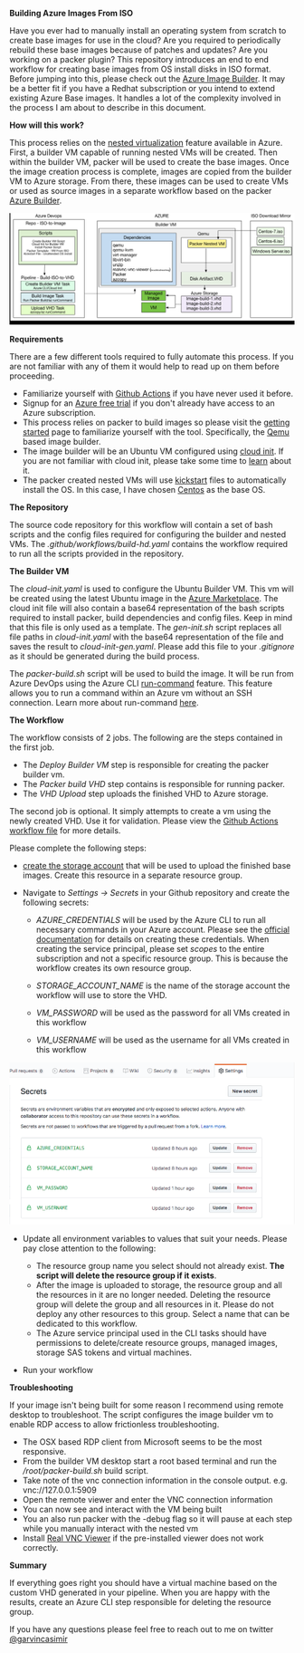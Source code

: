 **Building Azure Images From ISO**

Have you ever had to manually install an operating system from scratch to create base images for use in the cloud? Are you required to periodically rebuild these base images because of patches and updates? Are you working on a packer plugin? This repository introduces an end to end workflow for creating base images from OS install disks in ISO format. Before jumping into this, please check out the [Azure Image Builder](https://docs.microsoft.com/en-us/azure/virtual-machines/linux/image-builder). It may be a better fit if you have a Redhat subscription or you intend to extend existing Azure Base images. It handles a lot of the complexity involved in the process I am about to describe in this document.

**How will this work?**

This process relies on the [nested virtualization](https://azure.microsoft.com/en-us/blog/nested-virtualization-in-azure/) feature available in Azure. First, a builder VM capable of running nested VMs will be created. Then within the builder VM, packer will be used to create the base images. Once the image creation process is complete, images are copied from the builder VM to Azure storage. From there, these images can be used to create VMs or used as source images in a separate workflow based on the packer [Azure Builder](https://www.packer.io/docs/builders/azure.html). 

![ISO to VHD in Azure](images/overview.png)


**Requirements**

There are a few different tools required to fully automate this process. If you are not familiar with any of them it would help to read up on them before proceeding. 

* Familiarize yourself with [Github Actions](https://help.github.com/en/actions) if you have never used it before.
* Signup for an [Azure free trial](https://azure.microsoft.com/en-us/offers/ms-azr-0044p/) if you don't already have access to an Azure subscription. 
* This process relies on packer to build images so please visit the [getting started](https://www.packer.io/intro) page to familiarize yourself with the tool. Specifically, the [Qemu](https://www.packer.io/docs/builders/qemu.html) based image builder. 
* The image builder will be an Ubuntu VM configured using [cloud init](https://docs.microsoft.com/en-us/azure/virtual-machines/linux/using-cloud-init). If you are not familiar with cloud init, please take some time to [learn](https://cloudinit.readthedocs.io/en/latest/) about it. 
* The packer created nested VMs will use [kickstart](https://docs.centos.org/en-US/centos/install-guide/Kickstart2/) files to automatically install the OS. In this case, I have chosen [Centos](https://www.centos.org/download/) as the base OS. 

**The Repository**

The source code repository for this workflow will contain a set of bash scripts and the config files required for configuring the builder and nested VMs. The *.github/workflows/build-hd.yaml* contains the workflow required to run all the scripts provided in the repository.

**The Builder VM**

The *cloud-init.yaml* is used to configure the Ubuntu Builder VM. This vm will be created using the latest Ubuntu image in the [Azure Marketplace](https://azuremarketplace.microsoft.com/en-au/marketplace/apps/Canonical.UbuntuServer). The cloud init file will also contain a base64 representation of the bash scripts required to install packer, build dependencies and config files.  Keep in mind that this file is only used as a template. The *gen-init.sh* script replaces all file paths in *cloud-init.yaml* with the base64 representation of the file and saves the result to *cloud-init-gen.yaml*. Please add this file to your *.gitignore* as it should be generated during the build process. 

The *packer-build.sh* script will be used to build the image. It will be run from Azure DevOps using the Azure CLI [run-command](https://docs.microsoft.com/en-us/cli/azure/vm/run-command?view=azure-cli-latest#az-vm-run-command-invoke) feature. This feature allows you to run a command within an Azure vm without an SSH connection. Learn more about run-command [here](https://docs.microsoft.com/en-us/azure/virtual-machines/linux/run-command). 

**The Workflow**

The workflow consists of 2 jobs. The following are the steps contained in the first job.
* The *Deploy Builder VM* step is responsible for creating the packer builder vm. 
* The *Packer build VHD* step contains is responsible for running packer. 
* The *VHD Upload* step uploads the finished VHD to Azure storage. 

The second job is optional. It simply attempts to create a vm using the newly created VHD. Use it for validation. Please view the [Github Actions workflow file](.github/workflows/build-vhd.yaml) for more details.

Please complete the following  steps:
* [create the storage account](https://docs.microsoft.com/en-us/azure/storage/blobs/storage-quickstart-blobs-portal) that will be used to upload the finished base images. Create this resource in a separate resource group.

* Navigate to *Settings -> Secrets* in your Github repository and create the following secrets:
  * *AZURE_CREDENTIALS* will be used by the Azure CLI to run all necessary commands in your Azure account. Please see the [official documentation](https://github.com/marketplace/actions/azure-cli-action) for details on creating these credentials. When creating the service principal, please set *scopes* to the entire subscription and not a specific resource group. This is because the workflow creates its own resource group.

  * *STORAGE_ACCOUNT_NAME* is the name of the storage account the workflow will use to store the VHD.

  * *VM_PASSWORD* will be used as the password for all VMs created in this workflow

  * *VM_USERNAME* will be used as the username for all VMs created in this workflow

![Github Secrets](images/github-actions-secrets.png) 

* Update all environment variables to values that suit your needs. Please pay close attention to the following: 
  * The resource group name you select should not already exist. __**The script will delete the resource group if it exists**__. 
  * After the image is uploaded to storage, the resource group and all the resources in it are no longer needed. Deleting the resource group will delete the group and all resources in it. Please do not deploy any other resources to this group. Select a name that can be dedicated to this workflow. 
  * The Azure service principal used in the CLI tasks should have permissions to delete/create resource groups, managed images, storage SAS tokens and virtual machines.

* Run your workflow

**Troubleshooting**

If your image isn't being built for some reason I recommend using remote desktop to troubleshoot. The script configures the image builder vm to enable RDP access to allow frictionless troubleshooting. 
* The OSX based RDP client from Microsoft seems to be the most responsive. 
* From the builder VM desktop start a root based terminal and run the */root/packer-build.sh* build script. 
* Take note of the vnc connection information in the console output. e.g. vnc://127.0.0.1:5909
* Open the remote viewer and enter the VNC connection information
* You can now see and interact with the VM being built
* You an also run packer with the -debug flag so it will pause at each step while you manually interact with the nested vm
* Install [Real VNC Viewer](https://www.realvnc.com/en/connect/download/viewer/) if the pre-installed viewer does not work correctly.

**Summary**

If everything goes right you should have a virtual machine based on the custom VHD generated in your pipeline. When you are happy with the results, create an Azure CLI step responsible for deleting the resource group. 

If you have any questions please feel free to reach out to me on twitter [@garvincasimir](https://twitter.com/GarvinCasimir)
